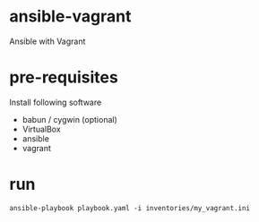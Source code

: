 # ansible-vagrant
Ansible with Vagrant

# pre-requisites
Install following software
- babun / cygwin (optional)
- VirtualBox
- ansible
- vagrant

# run
`ansible-playbook playbook.yaml -i inventories/my_vagrant.ini`
